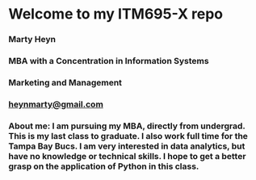 # Welcome to my ITM695-X repo

### Marty Heyn
### MBA with a Concentration in Information Systems
### Marketing and Management
### heynmarty@gmail.com

### About me: I am pursuing my MBA, directly from undergrad. This is my last class to graduate. I also work full time for the Tampa Bay Bucs. I am very interested in data analytics, but have no knowledge or technical skills. I hope to get a better grasp on the application of Python in this class.
